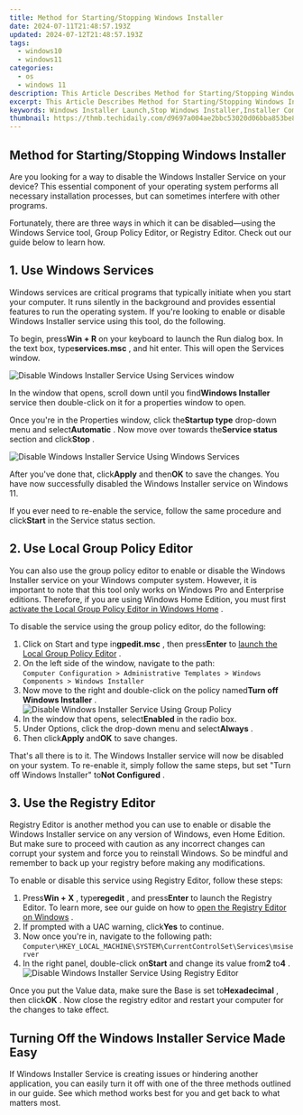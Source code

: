 ```yaml
---
title: Method for Starting/Stopping Windows Installer
date: 2024-07-11T21:48:57.193Z
updated: 2024-07-12T21:48:57.193Z
tags:
  - windows10
  - windows11
categories:
  - os
  - windows 11
description: This Article Describes Method for Starting/Stopping Windows Installer
excerpt: This Article Describes Method for Starting/Stopping Windows Installer
keywords: Windows Installer Launch,Stop Windows Installer,Installer Command Execution,Start/Stop Installation,Windows Setup Control,Install Manager Ops,Windows Installer Trigger
thumbnail: https://thmb.techidaily.com/d9697a004ae2bbc53020d06bba853be86eb98852ff5592973ceaa096b1863e66.jpg
---
```


## Method for Starting/Stopping Windows Installer

 Are you looking for a way to disable the Windows Installer Service on your device? This essential component of your operating system performs all necessary installation processes, but can sometimes interfere with other programs.

 Fortunately, there are three ways in which it can be disabled—using the Windows Service tool, Group Policy Editor, or Registry Editor. Check out our guide below to learn how.

## 1\. Use Windows Services

 Windows services are critical programs that typically initiate when you start your computer. It runs silently in the background and provides essential features to run the operating system. If you're looking to enable or disable Windows Installer service using this tool, do the following.

 To begin, press**Win + R** on your keyboard to launch the Run dialog box. In the text box, type**services.msc** , and hit enter. This will open the Services window.

![Disable Windows Installer Service Using Services window](https://static1.makeuseofimages.com/wordpress/wp-content/uploads/2023/03/disable-windows-installer-service-using-services-window.jpg)

 In the window that opens, scroll down until you find**Windows Installer** service then double-click on it for a properties window to open.

 Once you're in the Properties window, click the**Startup type** drop-down menu and select**Automatic** . Now move over towards the**Service status** section and click**Stop** .

![Disable Windows Installer Service Using Windows Services](https://static1.makeuseofimages.com/wordpress/wp-content/uploads/2023/03/disable-windows-installer-service-using-windows-services.jpg)

 After you've done that, click**Apply** and then**OK** to save the changes. You have now successfully disabled the Windows Installer service on Windows 11.

 If you ever need to re-enable the service, follow the same procedure and click**Start** in the Service status section.

## 2\. Use Local Group Policy Editor

 You can also use the group policy editor to enable or disable the Windows Installer service on your Windows computer system. However, it is important to note that this tool only works on Windows Pro and Enterprise editions. Therefore, if you are using Windows Home Edition, you must first [activate the Local Group Policy Editor in Windows Home](https://www.makeuseof.com/tag/access-group-policy-editor-even-windows-home-settings-try/) .

 To disable the service using the group policy editor, do the following:

1. Click on Start and type in**gpedit.msc** , then press**Enter** to [launch the Local Group Policy Editor](https://www.makeuseof.com/windows-11-open-local-group-policy-editor/) .
2. On the left side of the window, navigate to the path:  
`Computer Configuration > Administrative Templates > Windows Components > Windows Installer`
3. Now move to the right and double-click on the policy named**Turn off Windows Installer** .  
![Disable Windows Installer Service Using Group Policy](https://static1.makeuseofimages.com/wordpress/wp-content/uploads/2023/03/disable-windows-installer-service-using-group-policy.jpg)
4. In the window that opens, select**Enabled** in the radio box.
5. Under Options, click the drop-down menu and select**Always** .
6. Then click**Apply** and**OK** to save changes.

 That's all there is to it. The Windows Installer service will now be disabled on your system. To re-enable it, simply follow the same steps, but set "Turn off Windows Installer" to**Not Configured** .

## 3\. Use the Registry Editor

 Registry Editor is another method you can use to enable or disable the Windows Installer service on any version of Windows, even Home Edition. But make sure to proceed with caution as any incorrect changes can corrupt your system and force you to reinstall Windows. So be mindful and remember to back up your registry before making any modifications.

 To enable or disable this service using Registry Editor, follow these steps:

1. Press**Win + X** , type**regedit** , and press**Enter** to launch the Registry Editor. To learn more, see our guide on how to [open the Registry Editor on Windows](https://www.makeuseof.com/windows-11-open-registry-editor/) .
2. If prompted with a UAC warning, click**Yes** to continue.
3. Now once you're in, navigate to the following path:  
`Computer\HKEY_LOCAL_MACHINE\SYSTEM\CurrentControlSet\Services\msiserver`
4. In the right panel, double-click on**Start** and change its value from**2** to**4** .  
![Disable Windows Installer Service Using Registry Editor](https://static1.makeuseofimages.com/wordpress/wp-content/uploads/2023/03/disable-windows-installer-service-using-registry-editor.jpg)

 Once you put the Value data, make sure the Base is set to**Hexadecimal** , then click**OK** . Now close the registry editor and restart your computer for the changes to take effect.

## Turning Off the Windows Installer Service Made Easy

 If Windows Installer Service is creating issues or hindering another application, you can easily turn it off with one of the three methods outlined in our guide. See which method works best for you and get back to what matters most.


<ins class="adsbygoogle"
     style="display:block"
     data-ad-format="autorelaxed"
     data-ad-client="ca-pub-7571918770474297"
     data-ad-slot="1223367746"></ins>



<ins class="adsbygoogle"
     style="display:block"
     data-ad-client="ca-pub-7571918770474297"
     data-ad-slot="8358498916"
     data-ad-format="auto"
     data-full-width-responsive="true"></ins>





